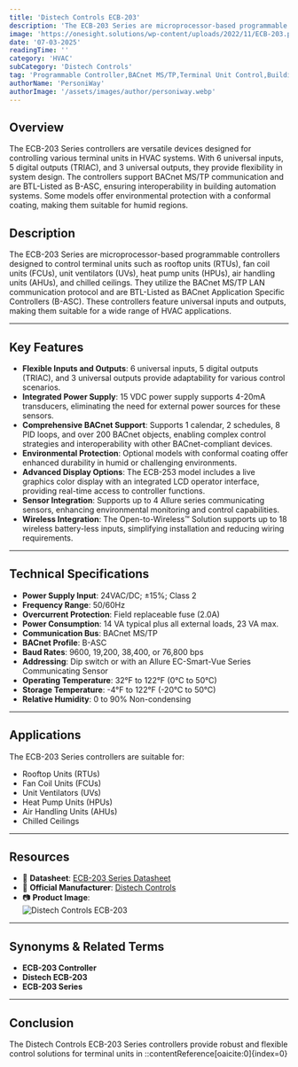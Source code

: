 ```yaml
---
title: 'Distech Controls ECB-203'
description: 'The ECB-203 Series are microprocessor-based programmable controllers designed to control terminal units such as RTUs, FCUs, UVs, HPUs, AHUs, and chilled ceilings.'
image: 'https://onesight.solutions/wp-content/uploads/2022/11/ECB-203.png'
date: '07-03-2025'
readingTime: ''
category: 'HVAC'
subCategory: 'Distech Controls'
tag: 'Programmable Controller,BACnet MS/TP,Terminal Unit Control,Building Automation'
authorName: 'PersoniWay'
authorImage: '/assets/images/author/personiway.webp'
---
```

## **Overview**

The ECB-203 Series controllers are versatile devices designed for controlling various terminal units in HVAC systems. With 6 universal inputs, 5 digital outputs (TRIAC), and 3 universal outputs, they provide flexibility in system design. The controllers support BACnet MS/TP communication and are BTL-Listed as B-ASC, ensuring interoperability in building automation systems. Some models offer environmental protection with a conformal coating, making them suitable for humid regions.

## **Description**

The ECB-203 Series are microprocessor-based programmable controllers designed to control terminal units such as rooftop units (RTUs), fan coil units (FCUs), unit ventilators (UVs), heat pump units (HPUs), air handling units (AHUs), and chilled ceilings. They utilize the BACnet MS/TP LAN communication protocol and are BTL-Listed as BACnet Application Specific Controllers (B-ASC). These controllers feature universal inputs and outputs, making them suitable for a wide range of HVAC applications.

---

## **Key Features**

- **Flexible Inputs and Outputs**: 6 universal inputs, 5 digital outputs (TRIAC), and 3 universal outputs provide adaptability for various control scenarios.
- **Integrated Power Supply**: 15 VDC power supply supports 4-20mA transducers, eliminating the need for external power sources for these sensors.
- **Comprehensive BACnet Support**: Supports 1 calendar, 2 schedules, 8 PID loops, and over 200 BACnet objects, enabling complex control strategies and interoperability with other BACnet-compliant devices.
- **Environmental Protection**: Optional models with conformal coating offer enhanced durability in humid or challenging environments.
- **Advanced Display Options**: The ECB-253 model includes a live graphics color display with an integrated LCD operator interface, providing real-time access to controller functions.
- **Sensor Integration**: Supports up to 4 Allure series communicating sensors, enhancing environmental monitoring and control capabilities.
- **Wireless Integration**: The Open-to-Wireless™ Solution supports up to 18 wireless battery-less inputs, simplifying installation and reducing wiring requirements.

---

## **Technical Specifications**

- **Power Supply Input**: 24VAC/DC; ±15%; Class 2
- **Frequency Range**: 50/60Hz
- **Overcurrent Protection**: Field replaceable fuse (2.0A)
- **Power Consumption**: 14 VA typical plus all external loads, 23 VA max.
- **Communication Bus**: BACnet MS/TP
- **BACnet Profile**: B-ASC
- **Baud Rates**: 9600, 19,200, 38,400, or 76,800 bps
- **Addressing**: Dip switch or with an Allure EC-Smart-Vue Series Communicating Sensor
- **Operating Temperature**: 32°F to 122°F (0°C to 50°C)
- **Storage Temperature**: -4°F to 122°F (-20°C to 50°C)
- **Relative Humidity**: 0 to 90% Non-condensing

---

## **Applications**

The ECB-203 Series controllers are suitable for:

- Rooftop Units (RTUs)
- Fan Coil Units (FCUs)
- Unit Ventilators (UVs)
- Heat Pump Units (HPUs)
- Air Handling Units (AHUs)
- Chilled Ceilings

---

## **Resources**

- 📄 **Datasheet**: [ECB-203 Series Datasheet](https://onesight.solutions/wp-content/uploads/2021/10/ECB-203-Series_SP.pdf)
- 🏢 **Official Manufacturer**: [Distech Controls](https://www.distech-controls.com)
- 📷 **Product Image**:  
  ![Distech Controls ECB-203](https://onesight.solutions/wp-content/uploads/2022/11/ECB-203.png)

---

## **Synonyms & Related Terms**

- **ECB-203 Controller**
- **Distech ECB-203**
- **ECB-203 Series**

---

## **Conclusion**

The Distech Controls ECB-203 Series controllers provide robust and flexible control solutions for terminal units in
::contentReference[oaicite:0]{index=0}
